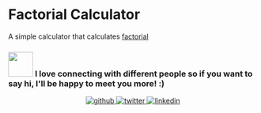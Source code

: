 # Factorial Calculator

A simple calculator that calculates [factorial](https://www.google.com/search?q=factorial&oq=factorial&aqs=chrome..69i57j0i67j0i512l4j69i60l2.2084j0j4&sourceid=chrome&ie=UTF-8)

### <img src="https://media.giphy.com/media/LnQjpWaON8nhr21vNW/giphy.gif" width="50"> <b>I love connecting with different people</b> so if you want to say <b>hi, I'll be happy to meet you more!</b> :)
<div align="center">
<a href="https://github.com/creeper-exe" target="_blank">
<img src=https://img.shields.io/badge/github-%2324292e.svg?&style=for-the-badge&logo=github&logoColor=white alt=github style="margin-bottom: 5px;" />
</a>
<a href="https://twitter.com/Nouureldin_Ehab" target="_blank">
<img src=https://img.shields.io/badge/twitter-%2300acee.svg?&style=for-the-badge&logo=twitter&logoColor=white alt=twitter style="margin-bottom: 5px;" />
</a>
<a href="https://linkedin.com/in/noureldin-ehab-a57940190" target="_blank">
<img src=https://img.shields.io/badge/linkedin-%231E77B5.svg?&style=for-the-badge&logo=linkedin&logoColor=white alt=linkedin style="margin-bottom: 5px;" />
</a>  
</div>  
